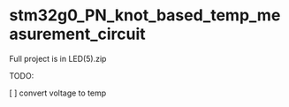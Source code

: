 # stm32g0_PN_knot_based_temp_measurement_circuit



Full project is in LED(5).zip

TODO:

[ ] convert voltage to temp
